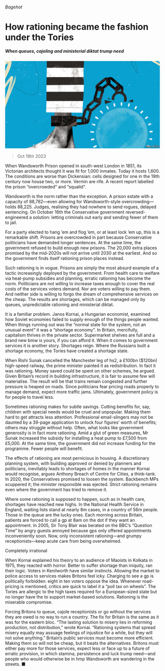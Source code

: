 ###### Bagehot

# How rationing became the fashion under the Tories 

##### When queues, cajoling and ministerial diktat trump need 

![image](images/20231021_BRD000.jpg) 

> Oct 19th 2023 

When Wandsworth Prison opened in south-west London in 1851, its Victorian architects thought it was fit for 1,000 inmates. Today it hosts 1,600. The conditions are worse than Dickensian: cells designed for one in the 19th century now house two, or more. Vermin are rife. A recent report labelled the prison “overcrowded” and “squalid”. 

Wandsworth is the norm rather than the exception. A prison estate with a capacity of 88,782—even allowing for Wandsworth-style overcrowding—holds 88,225. Judges, realising they had nowhere to send rogues, delayed sentencing. On October 16th the Conservative government reversed-engineered a solution: letting criminals out early and sending fewer of them to jail. 

For a party elected to hang ’em and flog ’em, or at least lock ’em up, this is a remarkable shift. Prisons are overcrowded in part because Conservative politicians have demanded longer sentences. At the same time, the government refused to build enough new prisons. The 20,000 extra places promised by the mid-2020s will not arrive until 2030 at the earliest. And so the government finds itself rationing prison places instead. 

Such rationing is in vogue. Prisons are simply the most absurd example of a tactic increasingly deployed by the government. From health care to welfare via heat-pump subsidies and planning, erratic rationing has become the norm. Politicians are not willing to increase taxes enough to cover the real costs of the services voters demand. Nor are voters willing to pay them. And neither side is willing to forgo the dream of comprehensive services on the cheap. The results are shortages, which can be managed only by queues, unpredictable rationing and ministerial diktat. 

It is a familiar problem. Janos Kornai, a Hungarian economist, examined how Soviet economies failed to supply enough of the things people wanted. When things running out was the “normal state for the system, not an unusual event” it was a “shortage economy”. In Britain, mercifully, capitalism thrives in the private sector. Supermarket shelves are full and a brand new bmw is yours, if you can afford it. When it comes to government services it is another story. Shortages reign. Where the Russians built a shortage economy, the Tories have created a shortage state. 

When Rishi Sunak cancelled the Manchester leg of hs2, a £100bn ($120bn) high-speed railway, the prime minister painted it as redistribution. In fact it was rationing. Money saved could be spent on other schemes, he argued. Given Britain’s record in building infrastructure, it is fair to assume few will materialise. The result will be that trains remain congested and further pressure is heaped on roads. Since politicians fear pricing roads properly to manage demand, expect more traffic jams. Ultimately, government policy is for people to travel less. 

Sometimes rationing makes for subtle savings. Cutting benefits for, say, children with special needs would be cruel and unpopular. Making them hard to get attracts less attention. Professional email-slingers may not be daunted by a 39-page application to unlock four figures’ worth of benefits; others may struggle without help. Often, what looks like government generosity is in fact more rationing. Amid a glut of green measures, Mr Sunak increased the subsidy for installing a heat pump to £7,500 from £5,000. At the same time, the government did not increase funding for the programme. Fewer people will benefit. 

The effects of rationing are most pernicious in housing. A discretionary planning system, with building approved or denied by planners and politicians, inevitably leads to shortages of homes in the manner Kornai would recognise, argues Anthony Breach of Centre for Cities, a think-tank. In 2020, the Conservatives promised to loosen the system. Backbench MPs scuppered it; the minister responsible was ejected. Strict rationing remains even where the government has tried to remove it. 

Where some rationing is supposed to happen, such as in health care, shortages have reached new highs. In the National Health Service in England, waiting lists stand at nearly 8m cases, in a country of 56m people. Those in the queue are the lucky ones. Each morning across Britain, patients are forced to call a gp at 8am on the dot if they want an appointment. In 2005, Sir Tony Blair was berated on the BBC’s “Question Time” by angry guests annoyed because gps only offered appointments inconveniently soon. Now, only inconsistent rationing—and grumpy receptionists—keep acute care from being overwhelmed.

Completely irrational

When Kornai explained his theory to an audience of Maoists in Kolkata in 1975, they reacted with horror. Better to suffer shortage than iniquity, ran their logic. Voters in Kenilworth have similar instincts. Allowing the market to police access to services makes Britons feel icky. Charging to see a gp is politically forbidden: eight in ten voters oppose the idea. Whenever road-pricing is mentioned, critics are quick to label it a “poll tax on wheels”. The Tories are allergic to the high taxes required for a European-sized state but no longer have the  to support market-based solutions. Rationing is the miserable compromise. 

Forcing Britons to queue, cajole receptionists or go without the services they are owed is no way to run a country. The fix for Britain is the same as it was for the eastern bloc. “The lasting solution to misery lies in reforming production, not distribution,” wrote Kornai. “Rationing systems that spread misery equally may assuage feelings of injustice for a while, but they will not solve anything.” Britain’s public services must become more efficient. Making them so will not be cheap, but it beats the alternatives. Britons must either pay more for those services, expect less or face up to a future of erratic provision, in which stamina, persistence and luck trump need—and people who would otherwise be in hmp Wandsworth are wandering in the streets. ■






